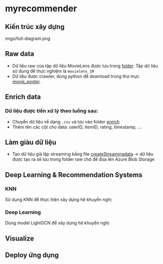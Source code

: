 # myrecommender
## Kiến trúc xây dựng
imgs/full-diagram.png
## Raw data
- Dữ liệu raw của tập dữ liệu MovieLens được lưu trong [folder](data). Tập dữ liệu sử dụng để thực nghiệm là `movielens_1M`
- Dữ liệu được crawler, dùng python để download trong thư mực [movie_poster](crawler).

## Enrich data
### Dữ liệu được tiền xử lý theo luồng sau:
- Chuyển dữ liệu về dạng `.csv` và lưu vào folder [enrich](enrich)
- Thêm tên các cột cho data: userID, itemID, rating, timestamp, ...

## Làm giàu dữ liệu
- Tạo dữ liệu giả lập streaming bằng file [createStreamingdata](notebooks/createStreamingdata.ipynb) -> dữ liệu được tạo ra sẽ lưu trong folder raw chờ để đưa lên Azure Blob Storage


## Deep Learning & Recommendation Systems
### KNN
Sử dụng KNN để thực hiện xây dựng hệ khuyến nghị

### Deep Learning
Dùng model LightGCN để xây dựng hệ khuyến nghị

## Visualize



## Deploy ứng dụng

